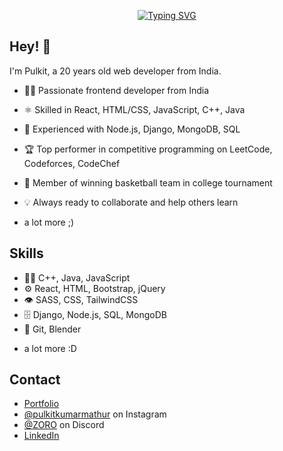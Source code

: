 <p align="center">
  <a href="https://git.io/typing-svg"><img src="https://readme-typing-svg.demolab.com?font=Gabarito&size=28&duration=4000&pause=1000&color=00B119&center=true&vCenter=true&random=true&width=435&lines=Specialist+on+CodeForces;4+starred+on+CodeChef;Knight+on+Leetcode;MERN+Developer;NoCodeAI+geek" alt="Typing SVG" /></a>
</p>


	
## Hey! 👋
I'm Pulkit, a 20 years old web developer from India.

- 👨‍💻 Passionate frontend developer from India

- ⚛️ Skilled in React, HTML/CSS, JavaScript, C++, Java

- 🔧 Experienced with Node.js, Django, MongoDB, SQL

- 🏆 Top performer in competitive programming on LeetCode, Codeforces, CodeChef

- 🏀 Member of winning basketball team in college tournament

- 💡 Always ready to collaborate and help others learn

+ a lot more ;)

## Skills
- 👨‍💻 C++, Java, JavaScript
- ⚙️ React, HTML, Bootstrap, jQuery
- 👁️ SASS, CSS, TailwindCSS
- 🗄️ Django, Node.js, SQL, MongoDB
- 🔧 Git, Blender
+ a lot more :D

## Contact
- [Portfolio](https://pulkitmathur.me)
- [@pulkitkumarmathur](https://www.instagram.com/pulkitkumarmathur/) on Instagram
- [@ZORO](discord.com/users/mitashizz) on Discord
- [LinkedIn](https://www.linkedin.com/in/pulkitkmathur/)
